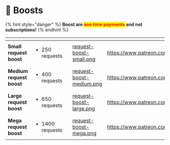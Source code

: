 # 🚀 Boosts

{% hint style="danger" %}
**Boost are **<mark style="color:red;">**one time payments**</mark>** and not subscriptions!**
{% endhint %}

<table data-view="cards"><thead><tr><th></th><th></th><th></th><th data-hidden data-card-cover data-type="files"></th><th data-hidden data-card-target data-type="content-ref"></th></tr></thead><tbody><tr><td><strong>Small request boost</strong></td><td><ul><li>250 requests</li></ul></td><td></td><td><a href=".gitbook/assets/request-boost-small.png">request-boost-small.png</a></td><td><a href="https://www.patreon.com/EasyVoc">https://www.patreon.com/EasyVoc</a></td></tr><tr><td><strong>Medium request boost</strong></td><td><ul><li>400 requests</li></ul></td><td></td><td><a href=".gitbook/assets/request-boost-medium.png">request-boost-medium.png</a></td><td><a href="https://www.patreon.com/EasyVoc">https://www.patreon.com/EasyVoc</a></td></tr><tr><td><strong>Large request boost</strong></td><td><ul><li>650 requests</li></ul></td><td></td><td><a href=".gitbook/assets/request-boost-large.png">request-boost-large.png</a></td><td><a href="https://www.patreon.com/EasyVoc">https://www.patreon.com/EasyVoc</a></td></tr><tr><td><strong>Mega request boost</strong></td><td><ul><li>1400 requests</li></ul></td><td></td><td><a href=".gitbook/assets/request-boost-mega.png">request-boost-mega.png</a></td><td><a href="https://www.patreon.com/EasyVoc">https://www.patreon.com/EasyVoc</a></td></tr></tbody></table>

